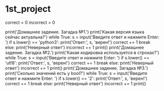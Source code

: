 # 1st_project
correct = 0
incorrect = 0

print('Домашнее задение. Загадка №1.')
print('Какая версия языка сейчас актуальна?')
while True:
    s = input('Введите ответ и нажмите Enter: ')
    if s.lower() == 'python3':
        print('Ответ:', s, 'верен!')
        correct += 1
        break
    else:
        print('Неверный ответ')
        incorrect += 1
print()
print('Домашнее задение. Загадка №2.')
print('Какая кодировка используется в строках?')
while True:
    s = input('Введите ответ и нажмите Enter: ')
    if s.lower() == 'utf8':
        print('Ответ:', s, 'верен!')
        correct += 1
        break
    else:
        print('Неверный ответ')
        incorrect += 1
print()
print('Домашнее задение. Загадка №3.')
print('Сколько значений есть у bool?')
while True:
    s = input('Введите ответ и нажмите Enter: ')
    if s.lower() == '2':
        print('Ответ:', s, 'верен!')
        correct += 1
        break
    else:
        print('Неверный ответ')
        incorrect += 1
print()
